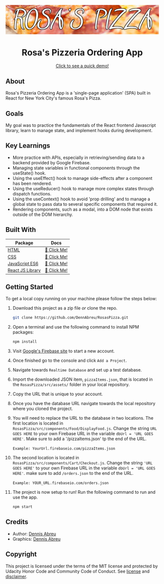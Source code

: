 <div align="center"><img src="src\assets\rpLogo.png"></div>
<h1 align="center">Rosa's Pizzeria Ordering App</h1>

<div align="center"><a href='https://www.youtube.com/watch?v=V-tVElokCMM'>Click to see a quick demo!</a></div>

<h2>About</h2>
Rosa's Pizzeria Ordering App is a 'single-page application' (SPA) built in React for New York City's famous Rosa's Pizza.

<h2>Goals</h2>

My goal was to practice the fundamentals of the React frontend Javascript library, learn to manage state, and implement hooks during development.

<h2>Key Learnings</h2>

- More practice with APIs, especially in retrieving/sending data to a backend provided by Google Firebase.
- Managing state variables in functional components through the useState() hook.
- Using the useEffect() hook to manage side-effects after a component has been rendered.
- Using the useReducer() hook to manage more complex states through dispatch functions.
- Using the useContext() hook to avoid 'prop drilling' and to manage a global state to pass data to several specific components that required it.
- Rendering components, such as a modal, into a DOM node that exists outside of the DOM hierarchy.

<h2>Built With</h2>

| Package                                                 | Docs                                                                            |
| ------------------------------------------------------- | ------------------------------------------------------------------------------- |
| [HTML](https://www.w3schools.com/html/)                 | [:notebook: Click Me!](https://www.w3schools.com/html/)                         |
| [CSS](https://developer.mozilla.org/en-US/docs/Web/CSS) | [:notebook: Click Me!](https://www.w3schools.com/cssref/default.asp)            |
| [JavaScript ES6](https://www.javascript.com/)           | [:notebook: Click Me!](https://developer.mozilla.org/en-US/docs/Web/JavaScript) |
| [React JS Library](https://reactjs.org/)                | [:notebook: Click Me!](https://reactjs.org/docs/getting-started.html/)          |

<h2>Getting Started</h2>

To get a local copy running on your machine please follow the steps below:

1. Download this project as a zip file _or_ clone the repo.

   ```sh
   git clone https://github.com/DennAbreu/RosasPizza.git
   ```

2. Open a terminal and use the following command to install NPM packages:

   ```sh
   npm install
   ```

3. Visit [Google's Firebase site](https://firebase.google.com/) to start a new account.
4. Once finished go to the console and click `Add a Project`.
5. Navigate towards `Realtime Database` and set up a test database.
6. Import the downloaded JSON item, `pizzaItems.json`, that is located in the `RosasPizza/src/assets/` folder in your local repository.
7. Copy the URL that is unique to your account.
8. Once you have the database URL navigate towards the local repository where you cloned the project.
9. You will need to replace the URL to the database in two locations. The first location is located in `RosasPizza/src/components/Food/DisplayFood.js`. Change the string `URL GOES HERE` to your own Firebase URL in the variable `dbUrl = 'URL GOES HERE'`. Make sure to add a '/pizzaItems.json' tp the end of the URL.

   `Example: YourUrl.firebaseio.com/pizzaItems.json`

10. The second location is located in `RosasPizza/src/components/Cart/Checkout.js`. Change the string `'URL GOES HERE'` to your own Firebase URL in the variable `dbUrl = 'URL GOES HERE'`. make sure to add `/orders.json` to the end of the URL.

    `Example: YOUR_URL.firebaseio.com/orders.json`

11. The project is now setup to run! Run the following command to run and use the app.
    ```sh
    npm start
    ```

<h2>Credits</h2>

- Author: <a href="https://www.linkedin.com/in/dennabreu/" target="_blank">Dennis Abreu</a>
- Graphics: <a href="https://www.linkedin.com/in/dennabreu/" target="_blank">Dennis Abreu </a>

<h2>Copyright</h2>
This project is licensed under the terms of the MIT license and protected by Udacity Honor Code and Community Code of Conduct. See <a href="LICENSE.md">license</a> and <a href="LICENSE.DISCLAIMER.md">disclaimer</a>.
